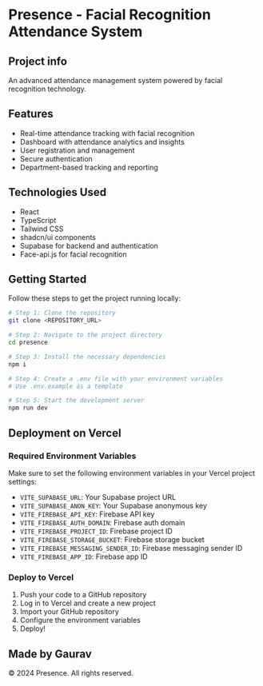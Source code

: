 
# Presence - Facial Recognition Attendance System

## Project info

An advanced attendance management system powered by facial recognition technology.

## Features

- Real-time attendance tracking with facial recognition
- Dashboard with attendance analytics and insights
- User registration and management
- Secure authentication
- Department-based tracking and reporting

## Technologies Used

- React
- TypeScript
- Tailwind CSS
- shadcn/ui components
- Supabase for backend and authentication
- Face-api.js for facial recognition

## Getting Started

Follow these steps to get the project running locally:

```sh
# Step 1: Clone the repository
git clone <REPOSITORY_URL>

# Step 2: Navigate to the project directory
cd presence

# Step 3: Install the necessary dependencies
npm i

# Step 4: Create a .env file with your environment variables
# Use .env.example as a template

# Step 5: Start the development server
npm run dev
```

## Deployment on Vercel

### Required Environment Variables

Make sure to set the following environment variables in your Vercel project settings:

- `VITE_SUPABASE_URL`: Your Supabase project URL
- `VITE_SUPABASE_ANON_KEY`: Your Supabase anonymous key
- `VITE_FIREBASE_API_KEY`: Firebase API key
- `VITE_FIREBASE_AUTH_DOMAIN`: Firebase auth domain
- `VITE_FIREBASE_PROJECT_ID`: Firebase project ID
- `VITE_FIREBASE_STORAGE_BUCKET`: Firebase storage bucket
- `VITE_FIREBASE_MESSAGING_SENDER_ID`: Firebase messaging sender ID
- `VITE_FIREBASE_APP_ID`: Firebase app ID

### Deploy to Vercel

1. Push your code to a GitHub repository
2. Log in to Vercel and create a new project
3. Import your GitHub repository
4. Configure the environment variables
5. Deploy!

## Made by Gaurav

© 2024 Presence. All rights reserved.
